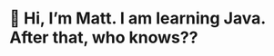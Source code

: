 # 👋 Hi, I’m Matt.  I am learning Java.  After that, who knows??





<!---
emkeidi/emkeidi is a ✨ special ✨ repository because its `README.md` (this file) appears on your GitHub profile.
You can click the Preview link to take a look at your changes.
--->
